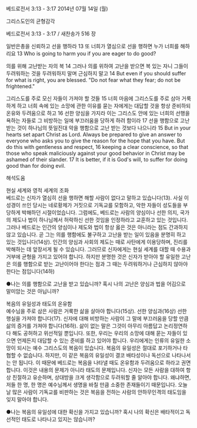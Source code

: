 베드로전서 3:13 - 3:17 
2014년 07월 14일 (월)

그리스도인의 균형감각



베드로전서 3:13 - 3:17 / 새찬송가 516 장


일반은총을 신뢰하고 선을 행하라
13 또 너희가 열심으로 선을 행하면 누가 너희를 해하리요
13 Who is going to harm you if you are eager to do good? 

의를 위해 고난받는 자의 복
14 그러나 의를 위하여 고난을 받으면 복 있는 자니 그들이 두려워하는 것을 두려워하지 말며 근심하지 말고
14 But even if you should suffer for what is right, you are blessed. "Do not fear what they fear; do not be frightened." 

그리스도를 주로 모신 자들이 가져야 할 것들
15 너희 마음에 그리스도를 주로 삼아 거룩하게 하고 너희 속에 있는 소망에 관한 이유를 묻는 자에게는 대답할 것을 항상 준비하되 온유와 두려움으로 하고 16 선한 양심을 가지라 이는 그리스도 안에 있는 너희의 선행을 욕하는 자들로 그 비방하는 일에 부끄러움을 당하게 하려 함이라 17 선을 행함으로 고난 받는 것이 하나님의 뜻일진대 악을 행함으로 고난 받는 것보다 나으니라
15 But in your hearts set apart Christ as Lord. Always be prepared to give an answer to everyone who asks you to give the reason for the hope that you have. But do this with gentleness and respect, 16 keeping a clear conscience, so that those who speak maliciously against your good behavior in Christ may be ashamed of their slander. 17 It is better, if it is God's will, to suffer for doing good than for doing evil.

해석도움





현실 세계와 영적 세계의 조화  
베드로는 신자가 열심히 선을 행하면 해할 사람이 없다고 말하고 있습니다(13). 사실 이 성경이 쓰인 당시는 네로황제가 거짓으로 기독교를 모함하고, 악한 자들이 성도들을 부당하게 박해하던 시절이었습니다. 그럼에도, 베드로는 사람의 양심이나 선한 의지, 국가의 제도나 법이 하나님께서 허락하신 선한 것임을 인정하라고 교훈하고 있는 것입니다. 그러나 베드로는 인간의 양심이나 제도와 법이 항상 옳은 것은 아니라는 점도 간과하지 않고 있습니다. 곧 그는 의를 행함에도 불구하고 고난을 받는 일이 있음을 분명히 하고 있는 것입니다(14상). 인간의 양심과 사회의 제도는 때로 사탄에게 이용당하며, 진리를 박해하는 데 앞장서게 될 수 있습니다. 그러므로 신자에게는 현실 세계를 대할 때 수용과 거부에 균형을 가지고 있어야 합니다. 하지만 분명한 것은 신자가 받아야 할 유일한 고난은 의를 행함으로 받는 고난이어야 한다는 점과 그 때는 두려워하거나 근심하지 않아야 한다는 점입니다(14하)    

●나는 의를 행함으로 고난을 받고 있습니까? 혹시 나의 고난은 양심과 법을 어김으로 말미암는 것은 아닙니까?  

복음의 유일성과 태도의 온유함  
예수님을 주로 삼은 사람은 거룩한 삶을 살아야 합니다(15상). 선한 양심과(16상) 선한 행실을 가져야 합니다(17). 신자에 대해 비방하는 사람이 그 말에 부끄러움을 당할 만큼 삶의 증거를 가져야 합니다(16하). 삶이 없는 말은 그것이 아무리 아름답고 논리정연하다 해도 공허하고 위선적일 뿐입니다. 또한, 우리는 우리의 소망에 대해 묻는 자들이 있으면 언제든지 대답할 수 있는 준비를 하고 있어야 합니다. 우리에게는 인류의 유일한 소망이 되시는 예수 그리스도의 복음이 있습니다. 복음의 유일성은 절대로 포기하거나 타협할 수 없습니다. 하지만, 이 같은 복음의 유일성이 결코 배타성이나 독선으로 나타나서는 안 됩니다. 이 때문에 베드로는 복음을 나타낼 때도 온유함과 두려움으로 하라고 권면합니다. 이것은 내용의 문제가 아니라 태도의 문제입니다. 신자는 모든 사람을 대하여 항상 친절하고 유순하며, 상대방을 크게 생각함으로 두려워할 줄 알아야 합니다. 왜냐하면, 저들 한 명, 한 명은 예수님께서 생명을 바칠 만큼 소중한 존재들이기 때문입니다. 오늘날 많은 사람이 기독교를 비판하는 것은 복음을 전하는 사람의 안하무인격의 태도임을 잊지 말아야 합니다.

●나는 복음의 유일성에 대한 확신을 가지고 있습니까? 혹시 나의 확신은 배타적이고 독선적인 태도로 나타나고 있지는 않습니까?
